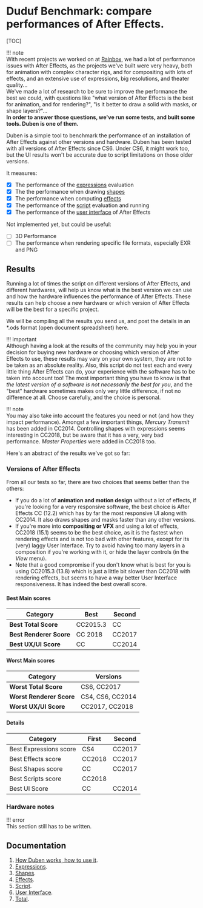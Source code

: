 # Duduf Benchmark: compare performances of After Effects.

[TOC]

!!! note  
    With recent projects we worked on at [Rainbox](https://rainboxprod.coop), we had a lot of performance issues with After Effects, as the projects we've built were very heavy, both for animation with complex character rigs, and for compositing with lots of effects, and an extensive use of expressions, big resolutions, and theater quality...  
    We've made a lot of research to be sure to improve the performance the best we could, with questions like "what version of After Effects is the best for animation, and for rendering?", "is it better to draw a solid with masks, or shape layers?"...  
    **In order to answer those questions, we've run some tests, and built some tools. Duben is one of them.**

Duben is a simple tool to benchmark the performance of an installation of After Effects against other versions and hardware.
Duben has been tested with all versions of After Effects since CS6. Under CS6, it might work too, but the UI results won't be accurate due to script limitations on those older versions.

It measures:

- [x] The performance of the [expressions](duben-expressions.md) evaluation
- [x] The the performance when drawing [shapes](duben-shapes.md)
- [x] The performance when computing [effects](duben-effects.md)
- [x] The performance of the [script](duben-script.md) evaluation and running  
- [x] The performance of the [user interface](duben-ui.md) of After Effects

Not implemented yet, but could be useful:

- [ ] 3D Performance  
- [ ] The performance when rendering specific file formats, especially EXR and PNG

## Results

Running a lot of times the script on different versions of After Effects, and different hardwares, will help us know what is the best version we can use and how the hardware influences the performance of After Effects. These results can help choose a new hardware or which version of After Effects will be the best for a specific project.

We will be compiling all the results you send us, and post the details in an *.ods format (open document spreadsheet) here.

!!! important  
    Although having a look at the results of the community may help you in your decision for buying new hardware or choosing which version of After Effects to use, these results may vary on your own system, they are not to be taken as an absolute reality. Also, this script do not test each and every little thing After Effects can do, your experience with the software has to be taken into account too! The most important thing you have to know is that *the latest version of a software is not necessarily the best for you*, and the "best" hardware sometimes makes only very little difference, if not no difference at all. Choose carefully, and the choice is personal.

!!! note  
    You may also take into account the features you need or not (and how they impact performance). Amongst a few important things, *Mercury Transmit* has been added in CC2014. Controlling shapes with expressions seems interesting in CC2018, but be aware that it has a very, very bad performance. *Master Properties* were added in CC2018 too.

Here's an abstract of the results we've got so far:

### Versions of After Effects

From all our tests so far, there are two choices that seems better than the others:

- If you do a lot of **animation and motion design** without a lot of effects, if you're looking for a very responsive software, the best choice is After Effects CC (12.2) which has by far the most responsive UI along with CC2014. It also draws shapes and masks faster than any other versions.  
- If you're more into **compositing or VFX** and using a lot of effects, CC2018 (15.1) seems to be the best choice, as it is the fastest when rendering effects and is not too bad with other features, except for its (very) laggy User Interface. Try to avoid having too many layers in a composition if you're working with it, or hide the layer controls (in the *View* menu).  
- Note that a good compromise if you don't know what is best for you is using CC2015.3 (13.8) which is just a little bit slower than CC2018 with rendering effects, but seems to have a way better User Interface responsiveness. It has indeed the best overall score.

#### Best Main scores

Category             | Best | Second
---------------------|------|-------
**Best Total Score** | CC2015.3 | CC
**Best Renderer Score** | CC 2018 | CC2017
**Best UX/UI Score** | CC | CC2014

#### Worst Main scores

Category             | Versions
---------------------|--------
**Worst Total Score** | CS6, CC2017
**Worst Renderer Score** | CS4, CS6, CC2014
**Worst UX/UI Score** | CC2017, CC2018

#### Details

Category             | First | Second
---------------------|-------|-------
Best Expressions score | CS4 | CC2017
Best Effects score | CC2018 | CC2017
Best Shapes score | CC | CC2017
Best Scripts score | CC2018
Best UI Score | CC | CC2014

### Hardware notes

!!! error  
    This section still has to be written.

## Documentation

1. [How Duben works, how to use it](duben-how-to.md).
2. [Expressions](duben-expressions.md).
3. [Shapes](duben-shapes.md).
4. [Effects](duben-effects.md).
5. [Script](duben-script.md).
6. [User Interface](duben-ui.md).
7. [Total](duben-total.md).
